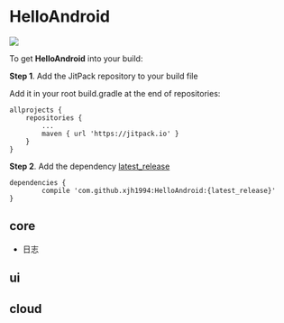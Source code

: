 # HelloAndroid

[![](https://jitpack.io/v/xjh1994/HelloAndroid.svg)](https://jitpack.io/#xjh1994/HelloAndroid)

To get **HelloAndroid** into your build:

**Step 1**. Add the JitPack repository to your build file

Add it in your root build.gradle at the end of repositories:

	allprojects {
		repositories {
			...
			maven { url 'https://jitpack.io' }
		}
	}
**Step 2**. Add the dependency  [latest_release](https://github.com/xjh1994/HelloAndroid/releases)

	dependencies {
	        compile 'com.github.xjh1994:HelloAndroid:{latest_release}'
	}

## core
- 日志

## ui


## cloud